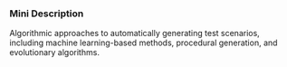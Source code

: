 ### Mini Description

Algorithmic approaches to automatically generating test scenarios, including machine learning-based methods, procedural generation, and evolutionary algorithms.

